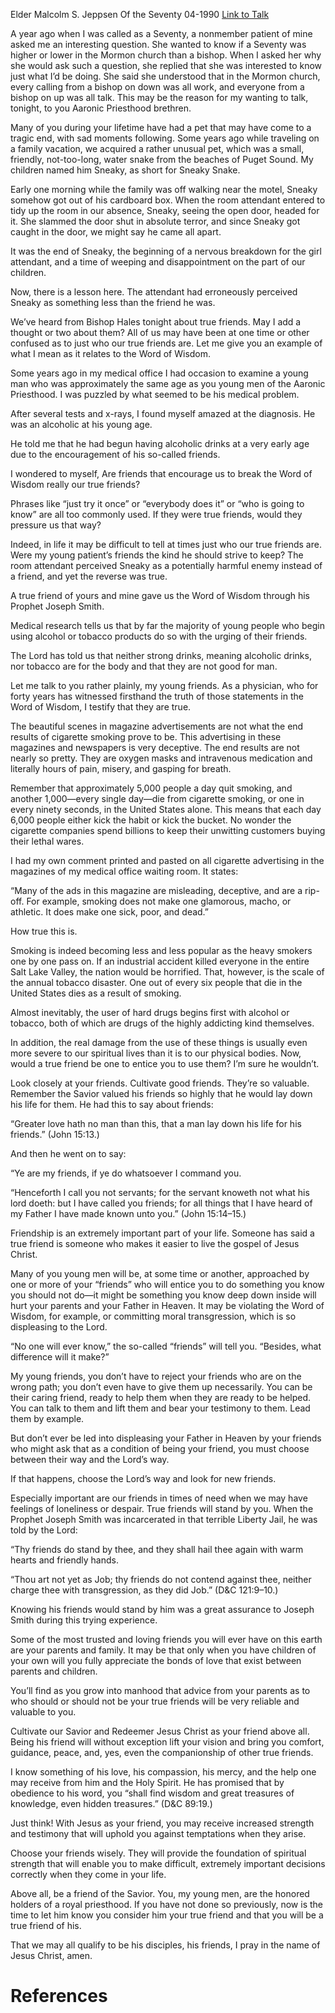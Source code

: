 Elder Malcolm S. Jeppsen
Of the Seventy
04-1990
[Link to Talk](https://www.churchofjesuschrist.org/study/general-conference/1990/04/who-is-a-true-friend?lang=eng)

A year ago when I was called as a Seventy, a nonmember patient of mine asked me an interesting question. She wanted to know if a Seventy was higher or lower in the Mormon church than a bishop. When I asked her why she would ask such a question, she replied that she was interested to know just what I’d be doing. She said she understood that in the Mormon church, every calling from a bishop on down was all work, and everyone from a bishop on up was all talk. This may be the reason for my wanting to talk, tonight, to you Aaronic Priesthood brethren.

Many of you during your lifetime have had a pet that may have come to a tragic end, with sad moments following. Some years ago while traveling on a family vacation, we acquired a rather unusual pet, which was a small, friendly, not-too-long, water snake from the beaches of Puget Sound. My children named him Sneaky, as short for Sneaky Snake.

Early one morning while the family was off walking near the motel, Sneaky somehow got out of his cardboard box. When the room attendant entered to tidy up the room in our absence, Sneaky, seeing the open door, headed for it. She slammed the door shut in absolute terror, and since Sneaky got caught in the door, we might say he came all apart.

It was the end of Sneaky, the beginning of a nervous breakdown for the girl attendant, and a time of weeping and disappointment on the part of our children.

Now, there is a lesson here. The attendant had erroneously perceived Sneaky as something less than the friend he was.

We’ve heard from Bishop Hales tonight about true friends. May I add a thought or two about them? All of us may have been at one time or other confused as to just who our true friends are. Let me give you an example of what I mean as it relates to the Word of Wisdom.

Some years ago in my medical office I had occasion to examine a young man who was approximately the same age as you young men of the Aaronic Priesthood. I was puzzled by what seemed to be his medical problem.

After several tests and x-rays, I found myself amazed at the diagnosis. He was an alcoholic at his young age.

He told me that he had begun having alcoholic drinks at a very early age due to the encouragement of his so-called friends.

I wondered to myself, Are friends that encourage us to break the Word of Wisdom really our true friends?

Phrases like “just try it once” or “everybody does it” or “who is going to know” are all too commonly used. If they were true friends, would they pressure us that way?

Indeed, in life it may be difficult to tell at times just who our true friends are. Were my young patient’s friends the kind he should strive to keep? The room attendant perceived Sneaky as a potentially harmful enemy instead of a friend, and yet the reverse was true.

A true friend of yours and mine gave us the Word of Wisdom through his Prophet Joseph Smith.

Medical research tells us that by far the majority of young people who begin using alcohol or tobacco products do so with the urging of their friends.

The Lord has told us that neither strong drinks, meaning alcoholic drinks, nor tobacco are for the body and that they are not good for man.

Let me talk to you rather plainly, my young friends. As a physician, who for forty years has witnessed firsthand the truth of those statements in the Word of Wisdom, I testify that they are true.

The beautiful scenes in magazine advertisements are not what the end results of cigarette smoking prove to be. This advertising in these magazines and newspapers is very deceptive. The end results are not nearly so pretty. They are oxygen masks and intravenous medication and literally hours of pain, misery, and gasping for breath.

Remember that approximately 5,000 people a day quit smoking, and another 1,000—every single day—die from cigarette smoking, or one in every ninety seconds, in the United States alone. This means that each day 6,000 people either kick the habit or kick the bucket. No wonder the cigarette companies spend billions to keep their unwitting customers buying their lethal wares.

I had my own comment printed and pasted on all cigarette advertising in the magazines of my medical office waiting room. It states:

“Many of the ads in this magazine are misleading, deceptive, and are a rip-off. For example, smoking does not make one glamorous, macho, or athletic. It does make one sick, poor, and dead.”

How true this is.

Smoking is indeed becoming less and less popular as the heavy smokers one by one pass on. If an industrial accident killed everyone in the entire Salt Lake Valley, the nation would be horrified. That, however, is the scale of the annual tobacco disaster. One out of every six people that die in the United States dies as a result of smoking.

Almost inevitably, the user of hard drugs begins first with alcohol or tobacco, both of which are drugs of the highly addicting kind themselves.

In addition, the real damage from the use of these things is usually even more severe to our spiritual lives than it is to our physical bodies. Now, would a true friend be one to entice you to use them? I’m sure he wouldn’t.

Look closely at your friends. Cultivate good friends. They’re so valuable. Remember the Savior valued his friends so highly that he would lay down his life for them. He had this to say about friends:

“Greater love hath no man than this, that a man lay down his life for his friends.” (John 15:13.)

And then he went on to say:

“Ye are my friends, if ye do whatsoever I command you.

“Henceforth I call you not servants; for the servant knoweth not what his lord doeth: but I have called you friends; for all things that I have heard of my Father I have made known unto you.” (John 15:14–15.)

Friendship is an extremely important part of your life. Someone has said a true friend is someone who makes it easier to live the gospel of Jesus Christ.

Many of you young men will be, at some time or another, approached by one or more of your “friends” who will entice you to do something you know you should not do—it might be something you know deep down inside will hurt your parents and your Father in Heaven. It may be violating the Word of Wisdom, for example, or committing moral transgression, which is so displeasing to the Lord.

“No one will ever know,” the so-called “friends” will tell you. “Besides, what difference will it make?”

My young friends, you don’t have to reject your friends who are on the wrong path; you don’t even have to give them up necessarily. You can be their caring friend, ready to help them when they are ready to be helped. You can talk to them and lift them and bear your testimony to them. Lead them by example.

But don’t ever be led into displeasing your Father in Heaven by your friends who might ask that as a condition of being your friend, you must choose between their way and the Lord’s way.

If that happens, choose the Lord’s way and look for new friends.

Especially important are our friends in times of need when we may have feelings of loneliness or despair. True friends will stand by you. When the Prophet Joseph Smith was incarcerated in that terrible Liberty Jail, he was told by the Lord:

“Thy friends do stand by thee, and they shall hail thee again with warm hearts and friendly hands.

“Thou art not yet as Job; thy friends do not contend against thee, neither charge thee with transgression, as they did Job.” (D&C 121:9–10.)

Knowing his friends would stand by him was a great assurance to Joseph Smith during this trying experience.

Some of the most trusted and loving friends you will ever have on this earth are your parents and family. It may be that only when you have children of your own will you fully appreciate the bonds of love that exist between parents and children.

You’ll find as you grow into manhood that advice from your parents as to who should or should not be your true friends will be very reliable and valuable to you.

Cultivate our Savior and Redeemer Jesus Christ as your friend above all. Being his friend will without exception lift your vision and bring you comfort, guidance, peace, and, yes, even the companionship of other true friends.

I know something of his love, his compassion, his mercy, and the help one may receive from him and the Holy Spirit. He has promised that by obedience to his word, you “shall find wisdom and great treasures of knowledge, even hidden treasures.” (D&C 89:19.)

Just think! With Jesus as your friend, you may receive increased strength and testimony that will uphold you against temptations when they arise.

Choose your friends wisely. They will provide the foundation of spiritual strength that will enable you to make difficult, extremely important decisions correctly when they come in your life.

Above all, be a friend of the Savior. You, my young men, are the honored holders of a royal priesthood. If you have not done so previously, now is the time to let him know you consider him your true friend and that you will be a true friend of his.

That we may all qualify to be his disciples, his friends, I pray in the name of Jesus Christ, amen.

# References
